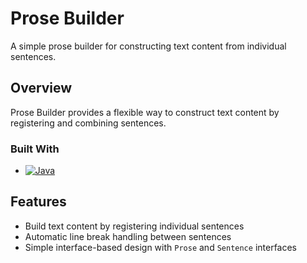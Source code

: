 # Prose Builder

A simple prose builder for constructing text content from individual sentences.

## Overview
Prose Builder provides a flexible way to construct text content by registering and combining sentences.

### Built With

* [![Java][Java.com]][Java-url]

## Features
- Build text content by registering individual sentences
- Automatic line break handling between sentences
- Simple interface-based design with `Prose` and `Sentence` interfaces

<!-- MARKDOWN LINKS & IMAGES -->
[Java.com]: https://img.shields.io/badge/Java-ED8B00?style=for-the-badge&logo=java&logoColor=white
[Java-url]: https://www.java.com/

